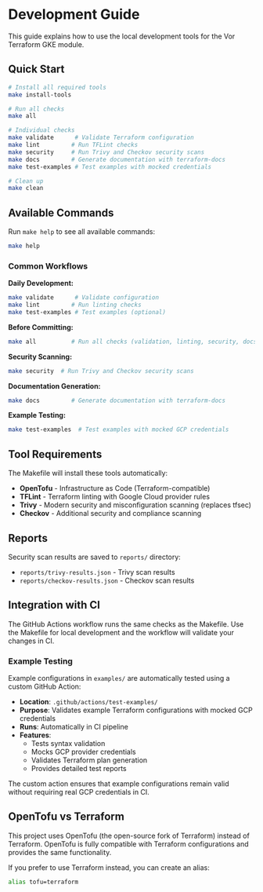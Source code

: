 # Development Guide

This guide explains how to use the local development tools for the Vor Terraform GKE module.

## Quick Start

```bash
# Install all required tools
make install-tools

# Run all checks
make all

# Individual checks
make validate      # Validate Terraform configuration
make lint         # Run TFLint checks
make security     # Run Trivy and Checkov security scans
make docs         # Generate documentation with terraform-docs
make test-examples # Test examples with mocked credentials

# Clean up
make clean
```

## Available Commands

Run `make help` to see all available commands:

```bash
make help
```

### Common Workflows

**Daily Development:**
```bash
make validate      # Validate configuration
make lint         # Run linting checks
make test-examples # Test examples (optional)
```

**Before Committing:**
```bash
make all          # Run all checks (validation, linting, security, docs, examples)
```

**Security Scanning:**
```bash
make security  # Run Trivy and Checkov security scans
```

**Documentation Generation:**
```bash
make docs         # Generate documentation with terraform-docs
```

**Example Testing:**
```bash
make test-examples  # Test examples with mocked GCP credentials
```

## Tool Requirements

The Makefile will install these tools automatically:

- **OpenTofu** - Infrastructure as Code (Terraform-compatible)
- **TFLint** - Terraform linting with Google Cloud provider rules
- **Trivy** - Modern security and misconfiguration scanning (replaces tfsec)
- **Checkov** - Additional security and compliance scanning

## Reports

Security scan results are saved to `reports/` directory:
- `reports/trivy-results.json` - Trivy scan results
- `reports/checkov-results.json` - Checkov scan results

## Integration with CI

The GitHub Actions workflow runs the same checks as the Makefile. Use the Makefile for local development and the workflow will validate your changes in CI.

### Example Testing

Example configurations in `examples/` are automatically tested using a custom GitHub Action:

- **Location**: `.github/actions/test-examples/`
- **Purpose**: Validates example Terraform configurations with mocked GCP credentials
- **Runs**: Automatically in CI pipeline
- **Features**:
  - Tests syntax validation
  - Mocks GCP provider credentials
  - Validates Terraform plan generation
  - Provides detailed test reports

The custom action ensures that example configurations remain valid without requiring real GCP credentials in CI.

## OpenTofu vs Terraform

This project uses OpenTofu (the open-source fork of Terraform) instead of Terraform. OpenTofu is fully compatible with Terraform configurations and provides the same functionality.

If you prefer to use Terraform instead, you can create an alias:
```bash
alias tofu=terraform
```

